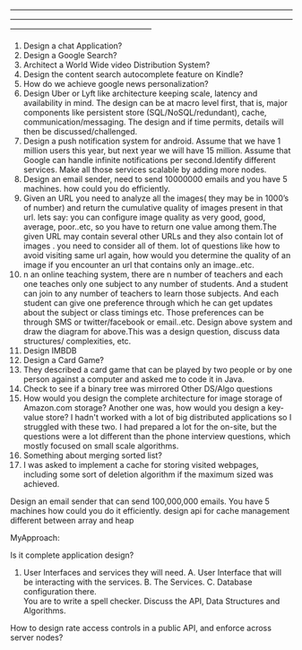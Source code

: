 ——————————————————————————————————————————————————————————————————————————————————————————

1. Design a chat Application?
2. Design a Google Search?
3. Architect a World Wide video Distribution System?
4. Design the content search autocomplete feature on Kindle?
5. How do we achieve google news personalization?
6. Design Uber or Lyft like architecture keeping scale, latency and availability in mind. The design can be at macro level first, that is, major components like persistent store (SQL/NoSQL/redundant), cache, communication/messaging. The design and if time permits, details will then be discussed/challenged.
7. Design a push notification system for android. Assume that we have 1 million users this year, but next year we will have 15 million. Assume that Google can handle infinite notifications per second.Identify different services. Make all those services scalable by adding more nodes.
8. Design an email sender, need to send 10000000 emails and you have 5 machines.  how could you do efficiently. 
9. Given an URL you need to analyze all the images( they may be in 1000’s of number) and return the cumulative quality of images present in that url.  lets say: you can configure image quality as very good, good, average, poor..etc, so you have to return one value among them.The given URL may contain several other URLs and they also contain lot of images . you need to consider all of them. lot of questions like how to avoid visiting same url again,  how would you determine the quality of an image if you encounter an url that contains only an image..etc.
10. n an online teaching system, there are n number of teachers and each one teaches only one subject to any number of students. And a student can join to any number of teachers to learn those subjects.  And each student can give one preference through which he can get updates about the subject or class timings etc.  Those preferences can be through SMS or twitter/facebook or email..etc.  Design above system and draw the diagram for above.This was a design question, discuss data structures/ complexities, etc. 
11. Design IMBDB
12. Design a Card Game?
13. They described a card game that can be played by two people or by one person against a computer and asked me to code it in Java.
14. Check to see if a binary tree was mirrored Other DS/Algo questions
15. How would you design the complete architecture for image storage of Amazon.com storage? Another one was, how would you design a key-value store? I hadn't worked with a lot of big distributed applications so I struggled with these two. I had prepared a lot for the on-site, but the questions were a lot different than the phone interview questions, which mostly focused on small scale algorithms.
16. Something about merging sorted list? 
17. I was asked to implement a cache for storing visited webpages, including some sort of deletion algorithm if the maximum sized was achieved.

Design an email sender that can send 100,000,000 emails. You have 5 machines how could you do it efficiently.
design api for cache management
different between array and heap




MyApproach:

Is it complete application design?
1. User Interfaces and services they will need. 
A. User Interface that will be interacting with the services. 
    B. The Services.
    C. Database configuration there.    
    You are to write a spell checker. Discuss the API, Data Structures and Algorithms.



How to design rate access controls in a public API, and enforce across server nodes?